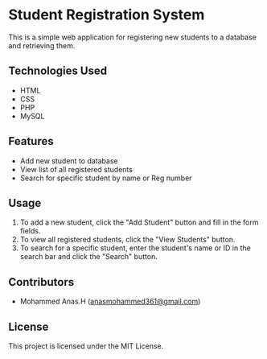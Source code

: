 # Student Registration System

This is a simple web application for registering new students to a database and retrieving them.

## **Technologies Used**

- HTML
- CSS
- PHP
- MySQL

## **Features**

- Add new student to database
- View list of all registered students
- Search for specific student by name or Reg number

## **Usage**

1. To add a new student, click the "Add Student" button and fill in the form fields.
2. To view all registered students, click the "View Students" button.
3. To search for a specific student, enter the student's name or ID in the search bar and click the "Search" button.

## **Contributors**

- Mohammed Anas.H ([anasmohammed361@gmail.com](mailto:anasmohammed361@gmail.com))

## **License**

This project is licensed under the MIT License.
